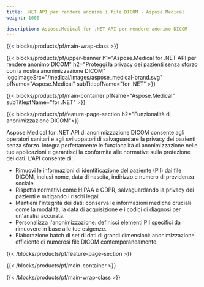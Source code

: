 ```yaml
---
title: .NET API per rendere anonimi i file DICOM - Aspose.Medical
weight: 1000

description: Aspose.Medical for .NET API per rendere anonimo DICOM 
---
```


{{< blocks/products/pf/main-wrap-class >}}

{{< blocks/products/pf/upper-banner h1="Aspose.Medical for .NET API per rendere anonimo DICOM" h2="Proteggi la privacy dei pazienti senza sforzo con la nostra anonimizzazione DICOM" logoImageSrc="/medical/images/aspose_medical-brand.svg" pfName="Aspose.Medical" subTitlepfName="for .NET" >}}

{{< blocks/products/pf/main-container pfName="Aspose.Medical" subTitlepfName="for .NET" >}}

{{< blocks/products/pf/feature-page-section h2="Funzionalità di anonimizzazione DICOM">}}

<p>Aspose.Medical for .NET API di anonimizzazione DICOM consente agli operatori sanitari e agli sviluppatori di salvaguardare la privacy dei pazienti senza sforzo. Integra perfettamente le funzionalità di anonimizzazione nelle tue applicazioni e garantisci la conformità alle normative sulla protezione dei dati. L'API consente di:</p>

<ul>
<li>Rimuovi le informazioni di identificazione del paziente (PII) dai file DICOM, inclusi nome, data di nascita, indirizzo e numero di previdenza sociale.</li>
<li>Rispetta normativi come HIPAA e GDPR, salvaguardando la privacy dei pazienti e mitigando i rischi legali.</li>
<li>Mantieni l'integrità dei dati: conserva le informazioni mediche cruciali come la modalità, la data di acquisizione e i codici di diagnosi per un'analisi accurata.</li>
<li>Personalizza l'anonimizzazione: definisci elementi PII specifici da rimuovere in base alle tue esigenze.</li>
<li>Elaborazione batch di set di dati di grandi dimensioni: anonimizzazione efficiente di numerosi file DICOM contemporaneamente.</li>
</ul>

{{< /blocks/products/pf/feature-page-section >}}

{{< /blocks/products/pf/main-container >}}

{{< /blocks/products/pf/main-wrap-class >}}